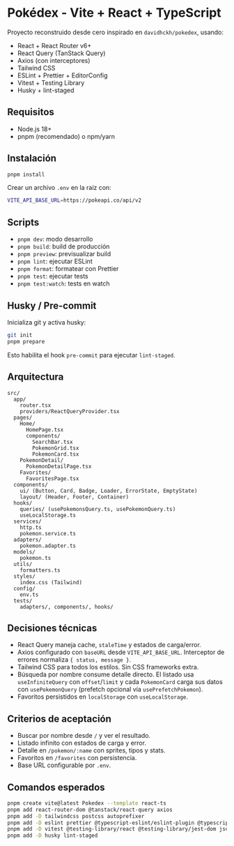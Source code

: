 # Pokédex - Vite + React + TypeScript

Proyecto reconstruido desde cero inspirado en `davidhckh/pokedex`, usando:

- React + React Router v6+
- React Query (TanStack Query)
- Axios (con interceptores)
- Tailwind CSS
- ESLint + Prettier + EditorConfig
- Vitest + Testing Library
- Husky + lint-staged

## Requisitos

- Node.js 18+
- pnpm (recomendado) o npm/yarn

## Instalación

```bash
pnpm install
```

Crear un archivo `.env` en la raíz con:

```bash
VITE_API_BASE_URL=https://pokeapi.co/api/v2
```

## Scripts

- `pnpm dev`: modo desarrollo
- `pnpm build`: build de producción
- `pnpm preview`: previsualizar build
- `pnpm lint`: ejecutar ESLint
- `pnpm format`: formatear con Prettier
- `pnpm test`: ejecutar tests
- `pnpm test:watch`: tests en watch

## Husky / Pre-commit

Inicializa git y activa husky:

```bash
git init
pnpm prepare
```

Esto habilita el hook `pre-commit` para ejecutar `lint-staged`.

## Arquitectura

```
src/
  app/
    router.tsx
    providers/ReactQueryProvider.tsx
  pages/
    Home/
      HomePage.tsx
      components/
        SearchBar.tsx
        PokemonGrid.tsx
        PokemonCard.tsx
    PokemonDetail/
      PokemonDetailPage.tsx
    Favorites/
      FavoritesPage.tsx
  components/
    ui/ (Button, Card, Badge, Loader, ErrorState, EmptyState)
    layout/ (Header, Footer, Container)
  hooks/
    queries/ (usePokemonsQuery.ts, usePokemonQuery.ts)
    useLocalStorage.ts
  services/
    http.ts
    pokemon.service.ts
  adapters/
    pokemon.adapter.ts
  models/
    pokemon.ts
  utils/
    formatters.ts
  styles/
    index.css (Tailwind)
  config/
    env.ts
  tests/
    adapters/, components/, hooks/
```

## Decisiones técnicas

- React Query maneja cache, `staleTime` y estados de carga/error.
- Axios configurado con `baseURL` desde `VITE_API_BASE_URL`. Interceptor de errores normaliza `{ status, message }`.
- Tailwind CSS para todos los estilos. Sin CSS frameworks extra.
- Búsqueda por nombre consume detalle directo. El listado usa `useInfiniteQuery` con `offset`/`limit` y cada `PokemonCard` carga sus datos con `usePokemonQuery` (prefetch opcional vía `usePrefetchPokemon`).
- Favoritos persistidos en `localStorage` con `useLocalStorage`.

## Criterios de aceptación

- Buscar por nombre desde `/` y ver el resultado.
- Listado infinito con estados de carga y error.
- Detalle en `/pokemon/:name` con sprites, tipos y stats.
- Favoritos en `/favorites` con persistencia.
- Base URL configurable por `.env`.

## Comandos esperados

```bash
pnpm create vite@latest Pokedex --template react-ts
pnpm add react-router-dom @tanstack/react-query axios
pnpm add -D tailwindcss postcss autoprefixer
pnpm add -D eslint prettier @typescript-eslint/eslint-plugin @typescript-eslint/parser eslint-config-prettier eslint-plugin-react eslint-plugin-react-hooks
pnpm add -D vitest @testing-library/react @testing-library/jest-dom jsdom
pnpm add -D husky lint-staged
```

